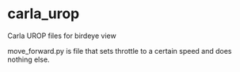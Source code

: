 # carla_urop
Carla UROP files for birdeye view

move_forward.py is file that sets throttle to a certain speed and does nothing else.
